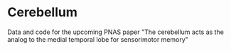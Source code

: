 # Cerebellum
Data and code for the upcoming PNAS paper "The cerebellum acts as the analog to the medial temporal lobe for sensorimotor memory"
